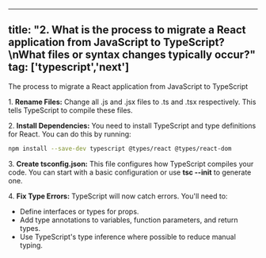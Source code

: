 
---
title: "2. What is the process to migrate a React application from JavaScript to TypeScript?\nWhat files or syntax changes typically occur?"
tag: ['typescript','next']
---

The process to migrate a React application from JavaScript to TypeScript

1\. **Rename Files:** Change all .js and .jsx files to .ts and .tsx respectively. This tells TypeScript to compile these files.

2\. **Install Dependencies:** You need to install TypeScript and type definitions for React. You can do this by running:

```bash
npm install --save-dev typescript @types/react @types/react-dom
```

3\. **Create tsconfig.json:** This file configures how TypeScript compiles your code. You can start with a basic configuration or use **tsc --init** to generate one.

4\. **Fix Type Errors:** TypeScript will now catch errors. You'll need to:

* Define interfaces or types for props.
* Add type annotations to variables, function parameters, and return types.
* Use TypeScript's type inference where possible to reduce manual typing.